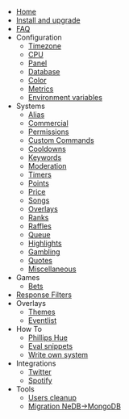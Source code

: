 * [Home](/_archive/8.1.x/)
* [Install and upgrade](/_archive/8.1.x/install-and-upgrade.md)
* [FAQ](/_archive/8.1.x/faq.md)
* Configuration
  * [Timezone](/_archive/8.1.x/configuration/timezone.md)
  * [CPU](/_archive/8.1.x/configuration/cpu.md)
  * [Panel](/_archive/8.1.x/configuration/panel.md)
  * [Database](/_archive/8.1.x/configuration/database.md)
  * [Color](/_archive/8.1.x/configuration/color.md)
  * [Metrics](/_archive/8.1.x/configuration/metrics.md)
  * [Environment variables](/_archive/8.1.x/configuration/env.md)
* Systems
  * [Alias](/_archive/8.1.x/commands/alias.md)
  * [Commercial](/_archive/8.1.x/commands/commercial.md)
  * [Permissions](/_archive/8.1.x/commands/permissions.md)
  * [Custom Commands](/_archive/8.1.x/commands/custom-commands.md)
  * [Cooldowns](/_archive/8.1.x/commands/cooldowns.md)
  * [Keywords](/_archive/8.1.x/commands/keywords.md)
  * [Moderation](/_archive/8.1.x/commands/moderation.md)
  * [Timers](/_archive/8.1.x/commands/timers.md)
  * [Points](/_archive/8.1.x/commands/points.md)
  * [Price](/_archive/8.1.x/commands/price.md)
  * [Songs](/_archive/8.1.x/commands/songs.md)
  * [Overlays](/_archive/8.1.x/commands/overlays.md)
  * [Ranks](/_archive/8.1.x/commands/ranks.md)
  * [Raffles](/_archive/8.1.x/commands/raffles.md)
  * [Queue](/_archive/8.1.x/commands/queue.md)
  * [Highlights](/_archive/8.1.x/commands/highlights.md)
  * [Gambling](/_archive/8.1.x/commands/gambling.md)
  * [Quotes](/_archive/8.1.x/commands/quotes.md)
  * [Miscellaneous](/_archive/8.1.x/commands/miscellaneous.md)
* Games
  * [Bets](/_archive/8.1.x/games/bets.md)
* [Response Filters](/_archive/8.1.x/filters/all.md)
* Overlays
  * [Themes](/_archive/8.1.x/overlays/themes.md)
  * [Eventlist](/_archive/8.1.x/overlays/eventlist.md)
* How To
  * [Phillips Hue](/_archive/8.1.x/howto/phillipshue.md)
  * [Eval snippets](/_archive/8.1.x/howto/eval.md)
  * [Write own system](/_archive/8.1.x/howto/write-own-system.md)
* Integrations
  * [Twitter](/_archive/8.1.x/integrations/twitter.md)
  * [Spotify](/_archive/8.1.x/integrations/spotify.md)
* Tools
  * [Users cleanup](/_archive/8.1.x/tools/users-cleanup.md)
  * [Migration NeDB->MongoDB](/_archive/8.1.x/tools/migration-nedb-mongodb.md)